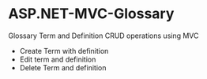 # ASP.NET-MVC-Glossary
Glossary Term and Definition CRUD operations using MVC

- Create Term with definition
- Edit term and definition
- Delete Term and definition
